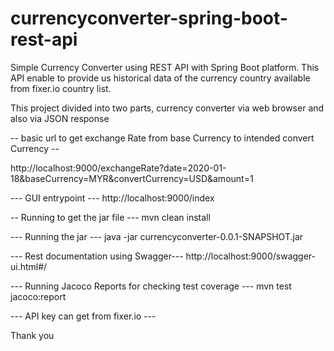 # currencyconverter-spring-boot-rest-api
Simple Currency Converter using REST API with Spring Boot platform. This API enable to provide us historical data of the currency country available from fixer.io country list.

This project divided into two parts, currency converter via web browser and also via JSON response



-- basic url to get exchange Rate from base Currency to intended convert Currency --

http://localhost:9000/exchangeRate?date=2020-01-18&baseCurrency=MYR&convertCurrency=USD&amount=1

--- GUI entrypoint ---
http://localhost:9000/index


-- Running to get the jar file ---
mvn clean install

--- Running the jar ---
java -jar currencyconverter-0.0.1-SNAPSHOT.jar

--- Rest documentation using Swagger---
http://localhost:9000/swagger-ui.html#/

--- Running Jacoco Reports for checking test coverage ---
mvn test jacoco:report

--- API key can get from fixer.io ---

Thank you





